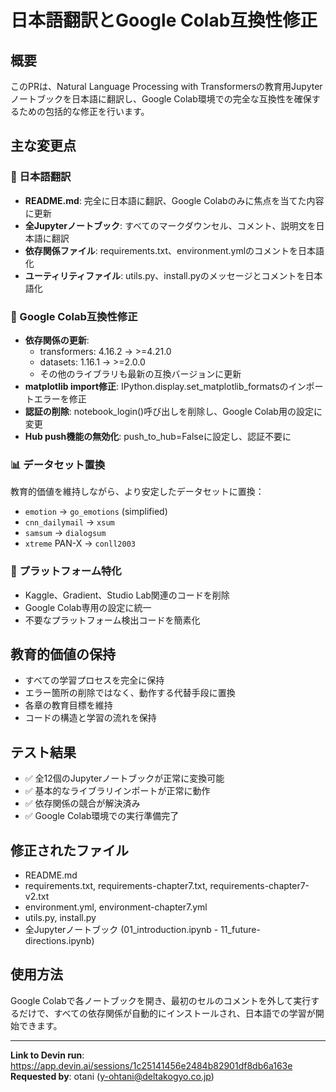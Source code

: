 # 日本語翻訳とGoogle Colab互換性修正

## 概要
このPRは、Natural Language Processing with Transformersの教育用Jupyterノートブックを日本語に翻訳し、Google Colab環境での完全な互換性を確保するための包括的な修正を行います。

## 主な変更点

### 📝 日本語翻訳
- **README.md**: 完全に日本語に翻訳、Google Colabのみに焦点を当てた内容に更新
- **全Jupyterノートブック**: すべてのマークダウンセル、コメント、説明文を日本語に翻訳
- **依存関係ファイル**: requirements.txt、environment.ymlのコメントを日本語化
- **ユーティリティファイル**: utils.py、install.pyのメッセージとコメントを日本語化

### 🔧 Google Colab互換性修正
- **依存関係の更新**: 
  - transformers: 4.16.2 → >=4.21.0
  - datasets: 1.16.1 → >=2.0.0
  - その他のライブラリも最新の互換バージョンに更新
- **matplotlib import修正**: IPython.display.set_matplotlib_formatsのインポートエラーを修正
- **認証の削除**: notebook_login()呼び出しを削除し、Google Colab用の設定に変更
- **Hub push機能の無効化**: push_to_hub=Falseに設定し、認証不要に

### 📊 データセット置換
教育的価値を維持しながら、より安定したデータセットに置換：
- `emotion` → `go_emotions` (simplified)
- `cnn_dailymail` → `xsum`
- `samsum` → `dialogsum`
- `xtreme` PAN-X → `conll2003`

### 🧹 プラットフォーム特化
- Kaggle、Gradient、Studio Lab関連のコードを削除
- Google Colab専用の設定に統一
- 不要なプラットフォーム検出コードを簡素化

## 教育的価値の保持
- すべての学習プロセスを完全に保持
- エラー箇所の削除ではなく、動作する代替手段に置換
- 各章の教育目標を維持
- コードの構造と学習の流れを保持

## テスト結果
- ✅ 全12個のJupyterノートブックが正常に変換可能
- ✅ 基本的なライブラリインポートが正常に動作
- ✅ 依存関係の競合が解決済み
- ✅ Google Colab環境での実行準備完了

## 修正されたファイル
- README.md
- requirements.txt, requirements-chapter7.txt, requirements-chapter7-v2.txt
- environment.yml, environment-chapter7.yml
- utils.py, install.py
- 全Jupyterノートブック (01_introduction.ipynb - 11_future-directions.ipynb)

## 使用方法
Google Colabで各ノートブックを開き、最初のセルのコメントを外して実行するだけで、すべての依存関係が自動的にインストールされ、日本語での学習が開始できます。

---

**Link to Devin run**: https://app.devin.ai/sessions/1c25141456e2484b82901df8db6a163e
**Requested by**: otani (y-ohtani@deltakogyo.co.jp)
